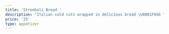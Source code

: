 ```yaml
---
title: 'Stromboli Bread '
description: "Italian cold cuts wrapped in delicious bread \U0001F956 "
price: '25'
type: appetizer
---
```



